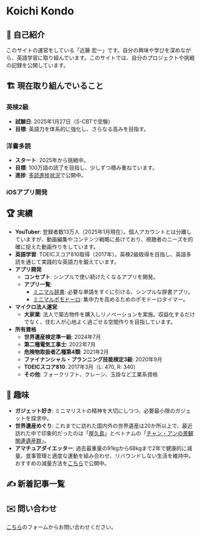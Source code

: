 # Koichi Kondo
## 🌟 自己紹介
このサイトの運営をしている「近藤 宏一」です。自分の興味や学びを深めながら、英語学習に取り組んでいます。このサイトでは、自分のプロジェクトや挑戦の記録を公開しています。
## 🏗️ 現在取り組んでいること
### 英検2級
- **試験日**: 2025年1月27日（S-CBTで受験）
- **目標**: 英語力を体系的に強化し、さらなる高みを目指す。

### 洋書多読
- **スタート**: 2025年から挑戦中。
- **目標**: 100万語の読了を目指し、少しずつ積み重ねています。
- **進捗**: [多読進捗状況](./english/tadoku-record)で公開中。

### iOSアプリ開発


## 🏆 実績
- **YouTuber**: 登録者数13万人（2025年1月現在）。個人アカウントとは分離していますが、動画編集やコンテンツ戦略に長けており、視聴者のニーズを的確に捉えた動画作りをしています。
- **英語学習**: TOEICスコア810取得（2017年）。英検2級取得を目指し、英語多読を通じて実践的な英語力を鍛えています。
- **アプリ開発**
	- **コンセプト**: シンプルで使い続けたくなるアプリを開発。
	- **アプリ一覧**:
		- [ミニマル辞書](./development/minimal-dictionary/minimal-dictionary-introduce): 必要な単語をすぐに引ける、シンプルな辞書アプリ。
		- [ミニマルポモドーロ](./development/minimal-pomodoro/minimal-pomodoro-introduce): 集中力を高めるためのポモドーロタイマー。
- **マイクロ法人運営**:
	- **大家業**: 法人で築古物件を購入しリノベーションを実施。収益化するだけでなく、住む人が心地よく過ごせる空間作りを目指しています。
-  **所有資格**
	- **世界遺産検定準一級**: 2024年7月
	- **第二種電気工事士**: 2022年7月
	- **危険物取扱者乙種第4類**: 2021年2月
	- **ファイナンシャル・プランニング技能検定3級**: 2020年9月
	- **TOEICスコア810**: 2017年3月（L: 470, R: 340）
	- **その他**: フォークリフト、クレーン、玉掛など工業系資格

## 🎨 趣味
- **ガジェット好き**: ミニマリストの精神を大切にしつつ、必要最小限のガジェットを探求中。
- **世界遺産めぐり**: これまでに訪れた国内外の世界遺産は20か所以上で、最近訪れた中で印象的だったのは「[屋久島](./trip/2024-yakushima)」とベトナムの「[チャン・アンの景観関連遺産群](./trip/2024-vietnum)」。
- **アマチュアダイエッター**: 過去最重量の91kgから68kgまで2年で健康的に減量。食事管理と適度な運動を組み合わせ、リバウンドしない生活を維持中。おすすめの減量方法を[こちら](./health/diet-management)で公開中。


<script setup> import PostList from './.vitepress/theme/components/PostList.vue'; </script>
## ✍️ 新着記事一覧
<PostList />

## ✉️ 問い合わせ
[こちら](https://forms.gle/M5kwbKQJ5SQz1bKF9)のフォームからお問い合わせください。